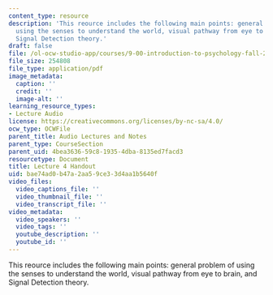 ```yaml
---
content_type: resource
description: 'This reource includes the following main points: general problem of
  using the senses to understand the world, visual pathway from eye to brain, and
  Signal Detection theory.'
draft: false
file: /ol-ocw-studio-app/courses/9-00-introduction-to-psychology-fall-2004/bae74ad0b47a2aa59ce33d4aa1b5640f_h04.pdf
file_size: 254808
file_type: application/pdf
image_metadata:
  caption: ''
  credit: ''
  image-alt: ''
learning_resource_types:
- Lecture Audio
license: https://creativecommons.org/licenses/by-nc-sa/4.0/
ocw_type: OCWFile
parent_title: Audio Lectures and Notes
parent_type: CourseSection
parent_uid: 4bea3636-59c8-1935-4dba-8135ed7facd3
resourcetype: Document
title: Lecture 4 Handout
uid: bae74ad0-b47a-2aa5-9ce3-3d4aa1b5640f
video_files:
  video_captions_file: ''
  video_thumbnail_file: ''
  video_transcript_file: ''
video_metadata:
  video_speakers: ''
  video_tags: ''
  youtube_description: ''
  youtube_id: ''
---
```

This reource includes the following main points: general problem of using the senses to understand the world, visual pathway from eye to brain, and Signal Detection theory.